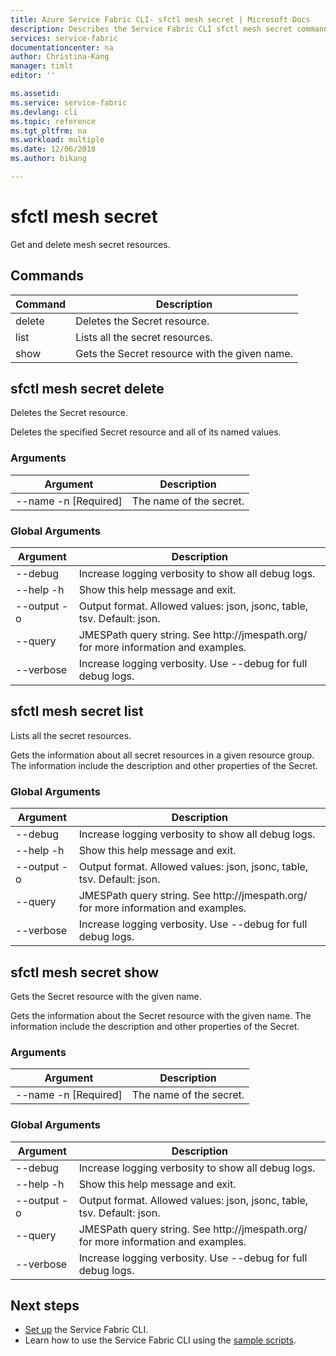 ```yaml
---
title: Azure Service Fabric CLI- sfctl mesh secret | Microsoft Docs
description: Describes the Service Fabric CLI sfctl mesh secret commands.
services: service-fabric
documentationcenter: na
author: Christina-Kang
manager: timlt
editor: ''

ms.assetid: 
ms.service: service-fabric
ms.devlang: cli
ms.topic: reference
ms.tgt_pltfrm: na
ms.workload: multiple
ms.date: 12/06/2018
ms.author: bikang

---
```


# sfctl mesh secret
Get and delete mesh secret resources.

## Commands

|Command|Description|
| --- | --- |
| delete | Deletes the Secret resource. |
| list | Lists all the secret resources. |
| show | Gets the Secret resource with the given name. |

## sfctl mesh secret delete
Deletes the Secret resource.

Deletes the specified Secret resource and all of its named values.

### Arguments

|Argument|Description|
| --- | --- |
| --name -n [Required] | The name of the secret. |

### Global Arguments

|Argument|Description|
| --- | --- |
| --debug | Increase logging verbosity to show all debug logs. |
| --help -h | Show this help message and exit. |
| --output -o | Output format.  Allowed values\: json, jsonc, table, tsv.  Default\: json. |
| --query | JMESPath query string. See http\://jmespath.org/ for more information and examples. |
| --verbose | Increase logging verbosity. Use --debug for full debug logs. |

## sfctl mesh secret list
Lists all the secret resources.

Gets the information about all secret resources in a given resource group. The information include the description and other properties of the Secret.

### Global Arguments

|Argument|Description|
| --- | --- |
| --debug | Increase logging verbosity to show all debug logs. |
| --help -h | Show this help message and exit. |
| --output -o | Output format.  Allowed values\: json, jsonc, table, tsv.  Default\: json. |
| --query | JMESPath query string. See http\://jmespath.org/ for more information and examples. |
| --verbose | Increase logging verbosity. Use --debug for full debug logs. |

## sfctl mesh secret show
Gets the Secret resource with the given name.

Gets the information about the Secret resource with the given name. The information include the description and other properties of the Secret.

### Arguments

|Argument|Description|
| --- | --- |
| --name -n [Required] | The name of the secret. |

### Global Arguments

|Argument|Description|
| --- | --- |
| --debug | Increase logging verbosity to show all debug logs. |
| --help -h | Show this help message and exit. |
| --output -o | Output format.  Allowed values\: json, jsonc, table, tsv.  Default\: json. |
| --query | JMESPath query string. See http\://jmespath.org/ for more information and examples. |
| --verbose | Increase logging verbosity. Use --debug for full debug logs. |


## Next steps
- [Set up](service-fabric-cli.md) the Service Fabric CLI.
- Learn how to use the Service Fabric CLI using the [sample scripts](/azure/service-fabric/scripts/sfctl-upgrade-application).